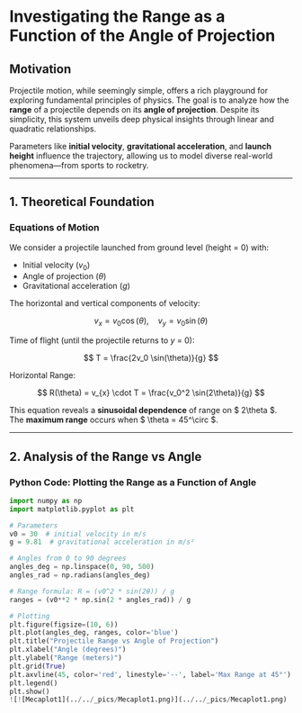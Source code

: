 # Investigating the Range as a Function of the Angle of Projection

## Motivation

Projectile motion, while seemingly simple, offers a rich playground for exploring fundamental principles of physics. The goal is to analyze how the **range** of a projectile depends on its **angle of projection**. Despite its simplicity, this system unveils deep physical insights through linear and quadratic relationships.

Parameters like **initial velocity**, **gravitational acceleration**, and **launch height** influence the trajectory, allowing us to model diverse real-world phenomena—from sports to rocketry.

---

## 1. Theoretical Foundation

### Equations of Motion

We consider a projectile launched from ground level (height = 0) with:
- Initial velocity $( v_0 )$
- Angle of projection $( \theta )$
- Gravitational acceleration $( g )$

The horizontal and vertical components of velocity:

$$
v_{x} = v_0 \cos(\theta), \quad v_{y} = v_0 \sin(\theta)
$$

Time of flight (until the projectile returns to $y$ = 0):

$$
T = \frac{2v_0 \sin(\theta)}{g}
$$

Horizontal Range:

$$
R(\theta) = v_{x} \cdot T = \frac{v_0^2 \sin(2\theta)}{g}
$$

This equation reveals a **sinusoidal dependence** of range on $ 2\theta $. The **maximum range** occurs when $ \theta = 45^\circ $.

---

## 2. Analysis of the Range vs Angle

### Python Code: Plotting the Range as a Function of Angle

```python
import numpy as np
import matplotlib.pyplot as plt

# Parameters
v0 = 30  # initial velocity in m/s
g = 9.81  # gravitational acceleration in m/s²

# Angles from 0 to 90 degrees
angles_deg = np.linspace(0, 90, 500)
angles_rad = np.radians(angles_deg)

# Range formula: R = (v0^2 * sin(2θ)) / g
ranges = (v0**2 * np.sin(2 * angles_rad)) / g

# Plotting
plt.figure(figsize=(10, 6))
plt.plot(angles_deg, ranges, color='blue')
plt.title("Projectile Range vs Angle of Projection")
plt.xlabel("Angle (degrees)")
plt.ylabel("Range (meters)")
plt.grid(True)
plt.axvline(45, color='red', linestyle='--', label='Max Range at 45°')
plt.legend()
plt.show()
![![Mecaplot1](../../_pics/Mecaplot1.png)](../../_pics/Mecaplot1.png)
